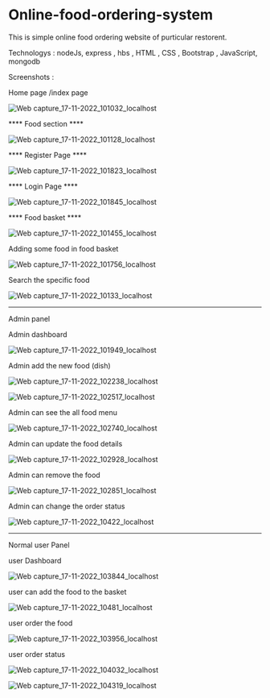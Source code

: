 # Online-food-ordering-system

This is simple online food ordering website of purticular restorent. 

Technologys :  nodeJs, express , hbs , HTML , CSS , Bootstrap , JavaScript, mongodb


Screenshots :

Home page /index page

![Web capture_17-11-2022_101032_localhost](https://user-images.githubusercontent.com/118426413/202630115-512c6aa6-6c23-4385-b043-77f84da055c0.jpeg)



**** Food section ****

![Web capture_17-11-2022_101128_localhost](https://user-images.githubusercontent.com/118426413/202630249-fe374bc7-7534-4cae-95ae-27161b2443e6.jpeg)



**** Register Page ****

![Web capture_17-11-2022_101823_localhost](https://user-images.githubusercontent.com/118426413/202630331-bc42c9a3-e7bf-47c6-885b-14a392fb0691.jpeg)



**** Login Page ****

![Web capture_17-11-2022_101845_localhost](https://user-images.githubusercontent.com/118426413/202630513-3289bfe0-6a4d-46da-b290-a90a5cd805a7.jpeg)



**** Food basket ****

![Web capture_17-11-2022_101455_localhost](https://user-images.githubusercontent.com/118426413/202630610-51c9e22e-415f-41ae-b767-a053a8621b79.jpeg)



Adding some food in food basket

![Web capture_17-11-2022_101756_localhost](https://user-images.githubusercontent.com/118426413/202630670-dbdb4111-0c6d-4040-b82f-603b64fa9544.jpeg)



Search the specific food

![Web capture_17-11-2022_10133_localhost](https://user-images.githubusercontent.com/118426413/202630784-fc60a479-5f90-4115-b621-0054c07911c2.jpeg)




***********************************************************************
Admin panel 

Admin dashboard


![Web capture_17-11-2022_101949_localhost](https://user-images.githubusercontent.com/118426413/202630940-da753cdf-eba1-44f9-8523-9b1e1c57f27a.jpeg)



Admin add the new food (dish)

![Web capture_17-11-2022_102238_localhost](https://user-images.githubusercontent.com/118426413/202631235-bc5f7604-02f2-4b10-b5a9-996729df0c05.jpeg)


![Web capture_17-11-2022_102517_localhost](https://user-images.githubusercontent.com/118426413/202631252-88f035a0-f8a7-4ef7-b1a3-38f25786951e.jpeg)



Admin can see the all food menu

![Web capture_17-11-2022_102740_localhost](https://user-images.githubusercontent.com/118426413/202631386-743beb03-8f1c-4e70-be9b-89f3d7548162.jpeg)



Admin can update the food details

![Web capture_17-11-2022_102928_localhost](https://user-images.githubusercontent.com/118426413/202631459-18badb43-7c36-49dc-9388-5a156aecbc22.jpeg)



Admin can remove the food

![Web capture_17-11-2022_102851_localhost](https://user-images.githubusercontent.com/118426413/202631543-f5ab29dd-fd35-46bf-b04e-e56952bc7b24.jpeg)




Admin can change the order status

![Web capture_17-11-2022_10422_localhost](https://user-images.githubusercontent.com/118426413/202631745-78765e61-da58-4535-869f-2806a17fff56.jpeg)




****************************************************************************

Normal user Panel

user Dashboard
 
![Web capture_17-11-2022_103844_localhost](https://user-images.githubusercontent.com/118426413/202631885-355b698e-c4f8-4626-a99f-5e82112339d7.jpeg)



user can add the food to the basket

![Web capture_17-11-2022_10481_localhost](https://user-images.githubusercontent.com/118426413/202631983-6934f04e-a5a8-47c1-ae7d-d9daa8f92c14.jpeg)



user order the food

![Web capture_17-11-2022_103956_localhost](https://user-images.githubusercontent.com/118426413/202632033-c67d45e0-d770-440f-943b-b500ac902d48.jpeg)



user order status 

![Web capture_17-11-2022_104032_localhost](https://user-images.githubusercontent.com/118426413/202632146-3a01e131-ba0d-4f9e-8868-b53c58409a7d.jpeg)


![Web capture_17-11-2022_104319_localhost](https://user-images.githubusercontent.com/118426413/202632184-1971138b-1171-43ff-89f0-8b431a3fc59d.jpeg)








